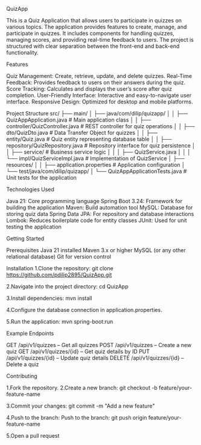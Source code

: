 QuizApp

This is a Quiz Application that allows users to participate in quizzes on various topics. The application provides features to create, manage, and participate in quizzes. It includes components for handling quizzes, managing scores, and providing real-time feedback to users. The project is structured with clear separation between the front-end and back-end functionality.

Features

Quiz Management: Create, retrieve, update, and delete quizzes.
Real-Time Feedback: Provides feedback to users on their answers during the quiz.
Score Tracking: Calculates and displays the user’s score after quiz completion.
User-Friendly Interface: Interactive and easy-to-navigate user interface.
Responsive Design: Optimized for desktop and mobile platforms.

Project Structure
src/
├── main/
│   ├── java/com/dilip/quizapp/
│   │   ├── QuizAppApplication.java         # Main application class
│   │   ├── controller/QuizController.java  # REST controller for quiz operations
│   │   ├── dto/QuizDto.java                # Data Transfer Object for quizzes
│   │   ├── entity/Quiz.java                # Quiz entity representing database table
│   │   ├── repository/QuizRepository.java  # Repository interface for quiz persistence
│   │   ├── service/                        # Business service logic
│   │   │   ├── QuizService.java
│   │   │   └── impl/QuizServiceImpl.java   # Implementation of QuizService
│   ├── resources/
│   │   ├── application.properties          # Application configuration
│   └── test/java/com/dilip/quizapp/
│       └── QuizAppApplicationTests.java    # Unit tests for the application


Technologies Used

Java 21: Core programming language
Spring Boot 3.24: Framework for building the application
Maven: Build automation tool
MySQL: Database for storing quiz data
Spring Data JPA: For repository and database interactions
Lombok: Reduces boilerplate code for entity classes
JUnit: Used for unit testing the application


Getting Started

Prerequisites
Java 21 installed
Maven 3.x or higher
MySQL (or any other relational database)
Git for version control

Installation
1.Clone the repository:
git clone https://github.com/pdilip2895/QuizApp.git

2.Navigate into the project directory:
cd QuizApp

3.Install dependencies:
mvn install

4.Configure the database connection in application.properties.

5.Run the application:
mvn spring-boot:run

Example Endpoints

GET /api/v1/quizzes – Get all quizzes
POST /api/v1/quizzes – Create a new quiz
GET /api/v1/quizzes/{id} – Get quiz details by ID
PUT /api/v1/quizzes/{id} – Update quiz details
DELETE /api/v1/quizzes/{id} – Delete a quiz

Contributing

1.Fork the repository.
2.Create a new branch:
git checkout -b feature/your-feature-name

3.Commit your changes:
git commit -m "Add a new feature"

4.Push to the branch:
Push to the branch:
git push origin feature/your-feature-name

5.Open a pull request
